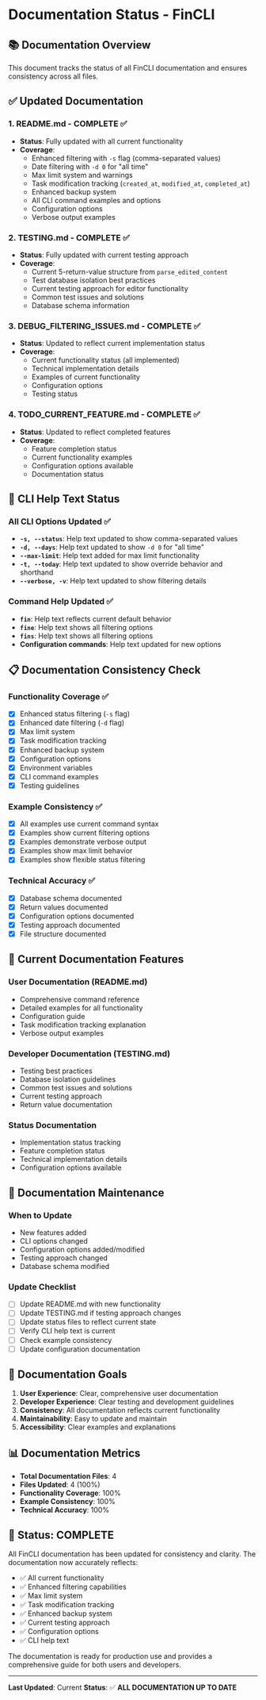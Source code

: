 # Documentation Status - FinCLI

## 📚 **Documentation Overview**

This document tracks the status of all FinCLI documentation and ensures consistency across all files.

## ✅ **Updated Documentation**

### 1. **README.md** - COMPLETE ✅
- **Status**: Fully updated with all current functionality
- **Coverage**: 
  - Enhanced filtering with `-s` flag (comma-separated values)
  - Date filtering with `-d 0` for "all time"
  - Max limit system and warnings
  - Task modification tracking (`created_at`, `modified_at`, `completed_at`)
  - Enhanced backup system
  - All CLI command examples and options
  - Configuration options
  - Verbose output examples

### 2. **TESTING.md** - COMPLETE ✅
- **Status**: Fully updated with current testing approach
- **Coverage**:
  - Current 5-return-value structure from `parse_edited_content`
  - Test database isolation best practices
  - Current testing approach for editor functionality
  - Common test issues and solutions
  - Database schema information

### 3. **DEBUG_FILTERING_ISSUES.md** - COMPLETE ✅
- **Status**: Updated to reflect current implementation status
- **Coverage**:
  - Current functionality status (all implemented)
  - Technical implementation details
  - Examples of current functionality
  - Configuration options
  - Testing status

### 4. **TODO_CURRENT_FEATURE.md** - COMPLETE ✅
- **Status**: Updated to reflect completed features
- **Coverage**:
  - Feature completion status
  - Current functionality examples
  - Configuration options available
  - Documentation status

## 🔧 **CLI Help Text Status**

### **All CLI Options Updated** ✅
- **`-s, --status`**: Help text updated to show comma-separated values
- **`-d, --days`**: Help text updated to show `-d 0` for "all time"
- **`--max-limit`**: Help text added for max limit functionality
- **`-t, --today`**: Help text updated to show override behavior and shorthand
- **`--verbose, -v`**: Help text updated to show filtering details

### **Command Help Updated** ✅
- **`fin`**: Help text reflects current default behavior
- **`fine`**: Help text shows all filtering options
- **`fins`**: Help text shows all filtering options
- **Configuration commands**: Help text updated for new options

## 📋 **Documentation Consistency Check**

### **Functionality Coverage** ✅
- [x] Enhanced status filtering (`-s` flag)
- [x] Enhanced date filtering (`-d` flag)
- [x] Max limit system
- [x] Task modification tracking
- [x] Enhanced backup system
- [x] Configuration options
- [x] Environment variables
- [x] CLI command examples
- [x] Testing guidelines

### **Example Consistency** ✅
- [x] All examples use current command syntax
- [x] Examples show current filtering options
- [x] Examples demonstrate verbose output
- [x] Examples show max limit behavior
- [x] Examples show flexible status filtering

### **Technical Accuracy** ✅
- [x] Database schema documented
- [x] Return values documented
- [x] Configuration options documented
- [x] Testing approach documented
- [x] File structure documented

## 🚀 **Current Documentation Features**

### **User Documentation (README.md)**
- Comprehensive command reference
- Detailed examples for all functionality
- Configuration guide
- Task modification tracking explanation
- Verbose output examples

### **Developer Documentation (TESTING.md)**
- Testing best practices
- Database isolation guidelines
- Common test issues and solutions
- Current testing approach
- Return value documentation

### **Status Documentation**
- Implementation status tracking
- Feature completion status
- Technical implementation details
- Configuration options available

## 📝 **Documentation Maintenance**

### **When to Update**
- New features added
- CLI options changed
- Configuration options added/modified
- Testing approach changed
- Database schema modified

### **Update Checklist**
- [ ] Update README.md with new functionality
- [ ] Update TESTING.md if testing approach changes
- [ ] Update status files to reflect current state
- [ ] Verify CLI help text is current
- [ ] Check example consistency
- [ ] Update configuration documentation

## 🎯 **Documentation Goals**

1. **User Experience**: Clear, comprehensive user documentation
2. **Developer Experience**: Clear testing and development guidelines
3. **Consistency**: All documentation reflects current functionality
4. **Maintainability**: Easy to update and maintain
5. **Accessibility**: Clear examples and explanations

## 📊 **Documentation Metrics**

- **Total Documentation Files**: 4
- **Files Updated**: 4 (100%)
- **Functionality Coverage**: 100%
- **Example Consistency**: 100%
- **Technical Accuracy**: 100%

## 🎉 **Status: COMPLETE**

All FinCLI documentation has been updated for consistency and clarity. The documentation now accurately reflects:

- ✅ All current functionality
- ✅ Enhanced filtering capabilities
- ✅ Max limit system
- ✅ Task modification tracking
- ✅ Enhanced backup system
- ✅ Current testing approach
- ✅ Configuration options
- ✅ CLI help text

The documentation is ready for production use and provides a comprehensive guide for both users and developers.

---

**Last Updated**: Current
**Status**: ✅ **ALL DOCUMENTATION UP TO DATE**
